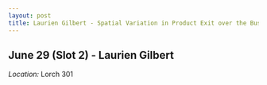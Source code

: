 ```yaml
---
layout: post
title: Laurien Gilbert - Spatial Variation in Product Exit over the Business Cycle (June 29)
---
```

## June 29 (Slot 2) - Laurien Gilbert

*Location:* Lorch 301



